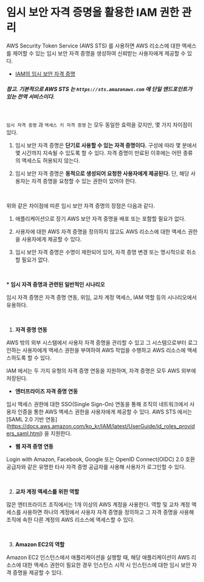 # 임시 보안 자격 증명을 활용한 IAM 권한 관리

AWS Security Token Service (AWS STS) 를 사용하면 AWS 리소스에 대한 액세스를 제어할 수 있는 임시 보안 자격 증명을 생성하여 신뢰받는 사용자에게 제공할 수 있다.

* [IAM의 임시 보안 자격 증명](https://docs.aws.amazon.com/ko_kr/IAM/latest/UserGuide/id_credentials_temp.html)

##### 참고. 기본적으로 AWS STS 는 `https://sts.amazonaws.com` 에 단일 엔드포인트가 있는 전역 서비스이다.

<br>

`임시 자격 증명` 과 `액세스 키 자격 증명` 는 모두 동일한 효력을 갖지만, 몇 가지 차이점이 있다.

1. 임시 보안 자격 증명은 **단기로 사용할 수 있는 자격 증명이다.** 구성에 따라 몇 분에서 몇 시간까지 지속될 수 있도록 할 수 있다. 자격 증명이 만료된 이후에는 어떤 종류의 액세스도 허용되지 않는다.

2. 임시 보안 자격 증명은 **동적으로 생성되어 요청한 사용자에게 제공된다.** 단, 해당 사용자는 자격 증명을 요청할 수 있는 권한이 있어야 한다.

<br>

위와 같은 차이점에 따른 임시 보안 자격 증명의 장점은 다음과 같다.

1. 애플리케이션으로 장기 AWS 보안 자격 증명을 배포 또는 포함할 필요가 없다.

2. 사용자에 대한 AWS 자격 증명을 정의하지 않고도 AWS 리소스에 대한 액세스 권한을 사용자에게 제공할 수 있다.

3. 임시 보안 자격 증명은 수명이 제한되어 있어, 자격 증명 변경 또는 명시적으로 취소할 필요가 없다.

<br>

**\* 임시 자격 증명과 관련된 일반적인 시나리오**

임시 자격 증명은 자격 증명 연동, 위임, 교차 계정 액세스, IAM 역할 등의 시나리오에서 유용하다.

<br>

1. **자격 증명 연동**

AWS 밖의 외부 시스템에서 사용자 자격 증명을 관리할 수 있고 그 시스템으로부터 로그인하는 사용자에게 액세스 권한을 부여하여 AWS 작업을 수행하고 AWS 리소스에 액세스하도록 할 수 있다.

IAM 에서는 두 가지 유형의 자격 증명 연동을 지원하며, 자격 증명은 모두 AWS 외부에 저장된다.

* **엔터프라이즈 자격 증명 연동**

임시 액세스 권한에 대한 SSO(Single Sign-On) 연동을 통해 조직의 네트워크에서 사용자 인증을 통한 AWS 액세스 권한을 사용자에게 제공할 수 있다. AWS STS 에서는 [SAML 2.0 기반 연동] (https://docs.aws.amazon.com/ko_kr/IAM/latest/UserGuide/id_roles_providers_saml.html) 을 지원한다.

* **웹 자격 증명 연동**

Login with Amazon, Facebook, Google 또는 OpenID Connect(OIDC) 2.0 호환 공급자와 같은 유명한 타사 자격 증명 공급자를 사용해 사용자가 로그인할 수 있다.

<br>

2. **교차 계정 액세스를 위한 역할**

많은 엔터프라이즈 조직에서는 1개 이상의 AWS 계정을 사용한다. 역할 및 교차 계정 액세스를 사용하면 하나의 계정에서 사용자 자격 증명을 정의하고 그 자격 증명을 사용해 조직에 속한 다른 계정의 AWS 리소스에 액세스할 수 있다.

<br>

3. **Amazon EC2의 역할**

Amazon EC2 인스턴스에서 애플리케이션을 실행할 때, 해당 애플리케이션이 AWS 리소스에 대한 액세스 권한이 필요한 경우 인스턴스 시작 시 인스턴스에 대한 임시 보안 자격 증명을 제공할 수 있다.